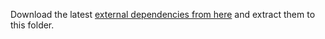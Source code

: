 Download the latest [external dependencies from here](https://nb-stor.s3.eu-central-1.amazonaws.com/bg3/External.7z) and extract them to this folder.
